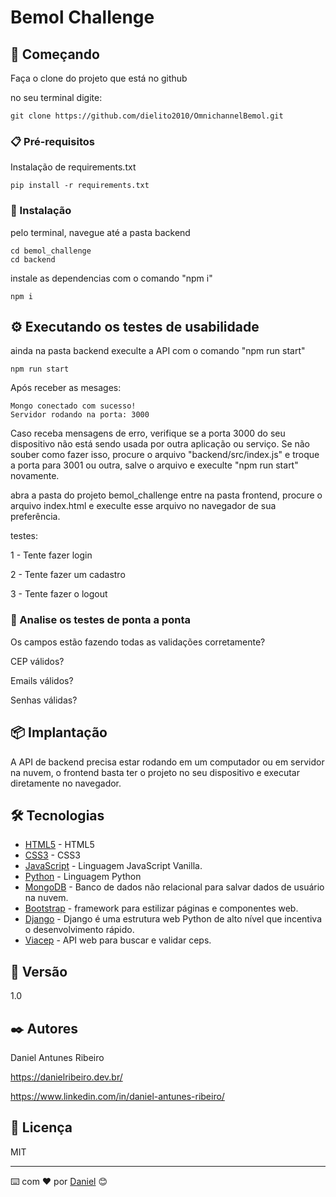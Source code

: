 # Bemol Challenge

## 🚀 Começando

Faça o clone do projeto que está no github

no seu terminal digite:

```
git clone https://github.com/dielito2010/OmnichannelBemol.git
```

### 📋 Pré-requisitos

Instalação de requirements.txt

```
pip install -r requirements.txt
```

### 🔧 Instalação

pelo terminal, navegue até a pasta backend

```
cd bemol_challenge
cd backend
```
instale as dependencias com o comando "npm i"

```
npm i
```

## ⚙️ Executando os testes de usabilidade

ainda na pasta backend execulte a API com o comando "npm run start"

```
npm run start
```

Após receber as mesages:

```
Mongo conectado com sucesso!
Servidor rodando na porta: 3000 
```

Caso receba mensagens de erro, verifique se a porta 3000 do seu dispositivo não está sendo usada por outra aplicação ou serviço. Se não souber como fazer isso, procure o arquivo "backend/src/index.js" e troque a porta para 3001 ou outra, salve o arquivo e execulte "npm run start" novamente.

abra a pasta do projeto bemol_challenge entre na pasta frontend,
procure o arquivo index.html e execulte esse arquivo no navegador de sua preferência.

testes:

1 - Tente fazer login

2 - Tente fazer um cadastro

3 - Tente fazer o logout


### 🔩 Analise os testes de ponta a ponta

Os campos estão fazendo todas as validações corretamente?

CEP válidos?

Emails válidos?

Senhas válidas?


## 📦 Implantação

A API de backend precisa estar rodando em um computador ou em servidor na nuvem,
o frontend basta ter o projeto no seu dispositivo e executar diretamente no navegador.

## 🛠️ Tecnologias

* [HTML5](https://www.w3schools.com/html/) - HTML5
* [CSS3](https://www.w3schools.com/Css/) - CSS3
* [JavaScript](https://developer.mozilla.org/pt-BR/docs/Web/JavaScript) - Linguagem JavaScript Vanilla.
* [Python](https://www.python.org/downloads/) - Linguagem Python
* [MongoDB](https://www.mongodb.com/) - Banco de dados não relacional para salvar dados de usuário na nuvem.
* [Bootstrap](https://getbootstrap.com/) - framework para estilizar páginas e componentes web.
* [Django](https://www.djangoproject.com/) - Django é uma estrutura web Python de alto nível que incentiva o desenvolvimento rápido.
* [Viacep](https://viacep.com.br/) - API web para buscar e validar ceps.


## 📌 Versão

1.0

## ✒️ Autores

Daniel Antunes Ribeiro

https://danielribeiro.dev.br/

https://www.linkedin.com/in/daniel-antunes-ribeiro/

## 📄 Licença

MIT

---
⌨️ com ❤️ por [Daniel](https://gist.github.com/dielito2010) 😊